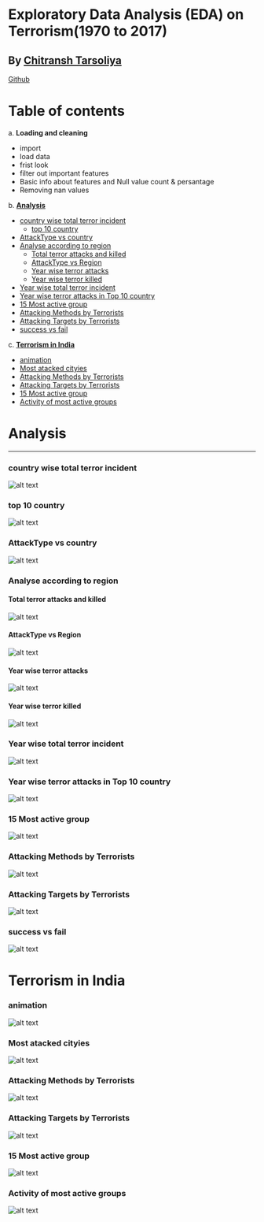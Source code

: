 # Exploratory Data Analysis (EDA) on Terrorism(1970 to 2017)
  ## By <a class="social-icon" href="https://www.linkedin.com/in/chitransh-tarsoliya-33639b172/" target="_blank">Chitransh Tarsoliya </a>
  
<a class="social-icon" href="https://github.com/i-am-creator/" target="_blank">Github</a>





# Table of contents
a. **Loading and cleaning**


-  import
-  load data
-  frist look
-  filter out important features
-  Basic info about features and Null value count & persantage
-  Removing nan values


b. [**Analysis**](#Analysis)


- [country wise total terror incident](#1)
  - [top 10 country](#1_1)
- [AttackType vs country](#2)
- [Analyse according to region](#3)
    - [Total terror attacks and killed](#3_1)
    - [AttackType vs Region](#3_2)
    - [Year wise terror attacks](#3_3) 
    - [Year wise terror killed](#3_4)
- [Year wise total terror incident](#4)
- [Year wise terror attacks in Top 10 country](#5) 
- [15 Most active group](#6)
- [Attacking Methods by Terrorists](#7)
- [Attacking Targets by Terrorists](#8)
- [success vs fail](#9)

c. **[Terrorism in India](#Terrorism_in_India)**



- [animation](#a)
- [Most atacked cityies](#b)
- [Attacking Methods by Terrorists](#c)
- [Attacking Targets by Terrorists](#d)
- [15 Most active group](#e)
- [Activity of most active groups](#f) 








# **Analysis** <a name="Analysis"></a>
----

### country wise total terror incident <a name="1"></a>
![alt text](.//plots///analysis///newplot.png)

### top 10 country <a name="1_1"></a>
![alt text](.//plots//analysis///newplot%20(1).png)

### AttackType vs country <a name="2"></a>
![alt text](https://github.com/i-am-creator/Data-Analysis/blob/main/Exploratory%20Data%20Analysis%20-%20Terrorism/plots/analysis/newplot%20(2).png)

### Analyse according to region <a name="3"></a>
#### Total terror attacks and killed <a name="3_1"></a>
![alt text](https://github.com/i-am-creator/Data-Analysis/blob/main/Exploratory%20Data%20Analysis%20-%20Terrorism/plots/analysis/newplot%20(3).png)

#### AttackType vs Region <a name="3_2"></a>
![alt text](https://github.com/i-am-creator/Data-Analysis/blob/main/Exploratory%20Data%20Analysis%20-%20Terrorism/plots/analysis/newplot%20(4).png)

#### Year wise terror attacks  <a name="3_3"></a>
![alt text](https://github.com/i-am-creator/Data-Analysis/blob/main/Exploratory%20Data%20Analysis%20-%20Terrorism/plots/analysis/newplot%20(5).png)

#### Year wise terror killed  <a name="3_4"></a>
![alt text](https://github.com/i-am-creator/Data-Analysis/blob/main/Exploratory%20Data%20Analysis%20-%20Terrorism/plots/analysis/newplot%20(6).png)

### Year wise total terror incident <a name="4"></a>
![alt text](https://github.com/i-am-creator/Data-Analysis/blob/main/Exploratory%20Data%20Analysis%20-%20Terrorism/plots/analysis/newplot%20(7).png)

### Year wise terror attacks in Top 10 country <a name="5"></a>
![alt text](https://github.com/i-am-creator/Data-Analysis/blob/main/Exploratory%20Data%20Analysis%20-%20Terrorism/plots/analysis/newplot%20(8).png)

### 15 Most active group <a name="6"></a>
![alt text](https://github.com/i-am-creator/Data-Analysis/blob/main/Exploratory%20Data%20Analysis%20-%20Terrorism/plots/analysis/newplot%20(9).png)

### Attacking Methods by Terrorists <a name="7"></a>
![alt text](https://github.com/i-am-creator/Data-Analysis/blob/main/Exploratory%20Data%20Analysis%20-%20Terrorism/plots/analysis/newplot%20(10).png)

### Attacking Targets by Terrorists <a name="8"></a>
![alt text](https://github.com/i-am-creator/Data-Analysis/blob/main/Exploratory%20Data%20Analysis%20-%20Terrorism/plots/analysis/newplot%20(11).png)

### success vs fail <a name="9"></a>
![alt text](https://github.com/i-am-creator/Data-Analysis/blob/main/Exploratory%20Data%20Analysis%20-%20Terrorism/plots/analysis/newplot%20(12).png)


# **Terrorism in India** <a name="Terrorism_in_India"></a>

### animation  <a name="a"></a>
![alt text](https://github.com/i-am-creator/Data-Analysis/blob/main/Exploratory%20Data%20Analysis%20-%20Terrorism/india.gif)


### Most atacked cityies <a name="b"></a>
![alt text](https://github.com/i-am-creator/Data-Analysis/blob/main/Exploratory%20Data%20Analysis%20-%20Terrorism/plots/Terrorism_in_India/newplot.png)

### Attacking Methods by Terrorists <a name="c"></a>
![alt text](https://github.com/i-am-creator/Data-Analysis/blob/main/Exploratory%20Data%20Analysis%20-%20Terrorism/plots/Terrorism_in_India/newplot%20(1).png)

### Attacking Targets by Terrorists <a name="d"></a>
![alt text](https://github.com/i-am-creator/Data-Analysis/blob/main/Exploratory%20Data%20Analysis%20-%20Terrorism/plots/Terrorism_in_India/newplot%20(2).png)

### 15 Most active group <a name="e"></a>
![alt text](https://github.com/i-am-creator/Data-Analysis/blob/main/Exploratory%20Data%20Analysis%20-%20Terrorism/plots/Terrorism_in_India/newplot%20(3).png)

### Activity of most active groups  <a name="f"></a>
![alt text](https://github.com/i-am-creator/Data-Analysis/blob/main/Exploratory%20Data%20Analysis%20-%20Terrorism/plots/Terrorism_in_India/newplot%20(4).png)


